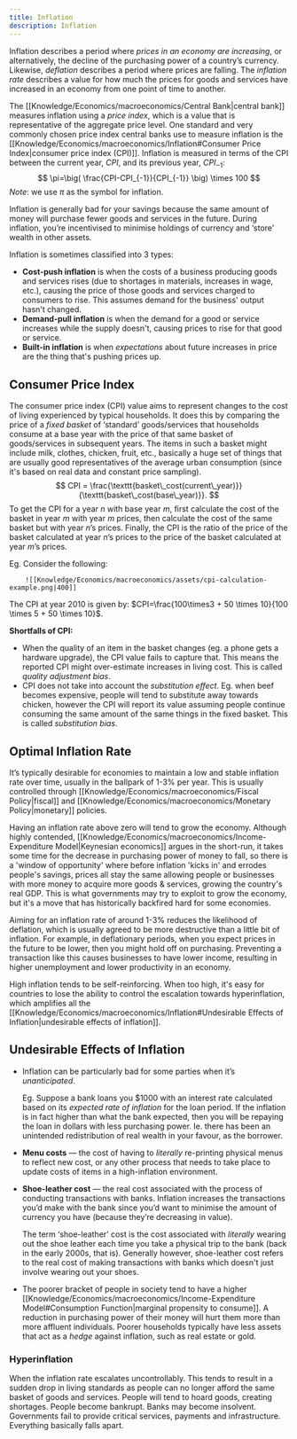 ```yaml
---
title: Inflation
description: Inflation
---
```


Inflation describes a period where *prices in an economy are increasing*, or alternatively, the decline of the purchasing power of a country’s currency. Likewise, *deflation* describes a period where prices are falling. The *inflation rate* describes a value for how much the prices for goods and services have increased in an economy from one point of time to another.

The [[Knowledge/Economics/macroeconomics/Central Bank|central bank]] measures inflation using a *price index*, which is a value that is representative of the aggregate price level. One standard and very commonly chosen price index central banks use to measure inflation is the [[Knowledge/Economics/macroeconomics/Inflation#Consumer Price Index|consumer price index (CPI)]]. Inflation is measured in terms of the CPI between the current year, $CPI$, and its previous year, $CPI_{-1}$:
$$
	\pi=\big( \frac{CPI-CPI_{-1}}{CPI_{-1}} \big) \times 100
$$
*Note*: we use $\pi$ as the symbol for inflation.

Inflation is generally bad for your savings because the same amount of money will purchase fewer goods and services in the future. During inflation, you’re incentivised to minimise holdings of currency and ‘store’ wealth in other assets.

Inflation is sometimes classified into 3 types:
- **Cost-push inflation** is when the costs of a business producing goods and services rises (due to shortages in materials, increases in wage, etc.), causing the price of those goods and services charged to consumers to rise. This assumes demand for the business' output hasn't changed.
- **Demand-pull inflation** is when the demand for a good or service increases while the supply doesn't, causing prices to rise for that good or service.
- **Built-in inflation** is when *expectations* about future increases in price are the thing that's pushing prices up.

## Consumer Price Index
The consumer price index (CPI) value aims to represent changes to the cost of living experienced by typical households. It does this by comparing the price of a *fixed basket* of ‘standard’ goods/services that households consume at a base year with the price of that same basket of goods/services in subsequent years. The items in such a basket might include milk, clothes, chicken, fruit, etc., basically a huge set of things that are usually good representatives of the average urban consumption (since it's based on real data and constant price sampling).
$$
	CPI = \frac{\texttt{basket\_cost(current\_year)}}{\texttt{basket\_cost(base\_year)}}.
$$
To get the CPI for a year $n$ with base year $m$, first calculate the cost of the basket in year $m$ with year $m$ prices, then calculate the cost of the same basket but with year $n$’s prices. Finally, the CPI is the ratio of the price of the basket calculated at year $n$’s prices to the price of the basket calculated at year $m$’s prices.

Eg. Consider the following:
	
		![[Knowledge/Economics/macroeconomics/assets/cpi-calculation-example.png|400]]
The CPI at year 2010 is given by: $CPI=\frac{100\times3 + 50 \times 10}{100 \times 5 + 50 \times 10}$.

**Shortfalls of CPI:**
- When the quality of an item in the basket changes (eg. a phone gets a hardware upgrade), the CPI value fails to capture that. This means the reported CPI might over-estimate increases in living cost. This is called *quality adjustment bias*.
- CPI does not take into account the *substitution effect*. Eg. when beef becomes expensive, people will tend to substitute away towards chicken, however the CPI will report its value assuming people continue consuming the same amount of the same things in the fixed basket. This is called *substitution bias*.

## Optimal Inflation Rate
It’s typically desirable for economies to maintain a low and stable inflation rate over time, usually in the ballpark of 1-3% per year. This is usually controlled through [[Knowledge/Economics/macroeconomics/Fiscal Policy|fiscal]] and [[Knowledge/Economics/macroeconomics/Monetary Policy|monetary]] policies.

Having an inflation rate above zero will tend to grow the economy. Although highly contended, [[Knowledge/Economics/macroeconomics/Income-Expenditure Model|Keynesian economics]] argues in the short-run, it takes some time for the decrease in purchasing power of money to fall, so there is a 'window of opportunity' where before inflation 'kicks in' and errodes people's savings, prices all stay the same allowing people or businesses with more money to acquire more goods & services, growing the country's real GDP. This is what governments may try to exploit to grow the economy, but it's a move that has historically backfired hard for some economies.

Aiming for an inflation rate of around 1-3% reduces the likelihood of deflation, which is usually agreed to be more destructive than a little bit of inflation. For example, in deflationary periods, when you expect prices in the future to be lower, then you might hold off on purchasing. Preventing a transaction like this causes businesses to have lower income, resulting in higher unemployment and lower productivity in an economy.

High inflation tends to be self-reinforcing. When too high, it's easy for countries to lose the ability to control the escalation towards hyperinflation, which amplifies all the [[Knowledge/Economics/macroeconomics/Inflation#Undesirable Effects of Inflation|undesirable effects of inflation]].

## Undesirable Effects of Inflation
- Inflation can be particularly bad for some parties when it’s *unanticipated*.
  
  Eg. Suppose a bank loans you $1000 with an interest rate calculated based on its *expected rate of inflation* for the loan period. If the inflation is in fact higher than what the bank expected, then you will be repaying the loan in dollars with less purchasing power. Ie. there has been an unintended redistribution of real wealth in your favour, as the borrower.
- **Menu costs** — the cost of having to *literally* re-printing physical menus to reflect new cost, or any other process that needs to take place to update costs of items in a high-inflation environment.
- **Shoe-leather cost** — the real cost associated with the process of conducting transactions with banks. Inflation increases the transactions you’d make with the bank since you’d want to minimise the amount of currency you have (because they’re decreasing in value).
  
  The term ‘shoe-leather’ cost is the cost associated with *literally* wearing out the shoe leather each time you take a physical trip to the bank (back in the early 2000s, that is). Generally however, shoe-leather cost refers to the real cost of making transactions with banks which doesn't just involve wearing out your shoes. 
 - The poorer bracket of people in society tend to have a higher [[Knowledge/Economics/macroeconomics/Income-Expenditure Model#Consumption Function|marginal propensity to consume]]. A reduction in purchasing power of their money will hurt them more than more affluent individuals. Poorer households typically have less assets that act as a *hedge* against inflation, such as real estate or gold.

### Hyperinflation
When the inflation rate escalates uncontrollably. This tends to result in a sudden drop in living standards as people can no longer afford the same basket of goods and services. People will tend to hoard goods, creating shortages. People become bankrupt. Banks may become insolvent. Governments fail to provide critical services, payments and infrastructure. Everything basically falls apart.
